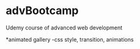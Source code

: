 # advBootcamp

Udemy course of advanced web development

*animated gallery 
  -css style, transition, animations


 